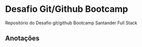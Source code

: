 # Desafio Git/Github Bootcamp

Repositório do Desafio git/github Bootcamp Santander Full Stack

## Anotações 

